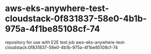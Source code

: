 # aws-eks-anywhere-test-cloudstack-0f831837-58e0-4b1b-975a-4f1be85108cf-74
repository for use with E2E test job aws-eks-anywhere-test-cloudstack:0f831837-58e0-4b1b-975a-4f1be85108cf-74
